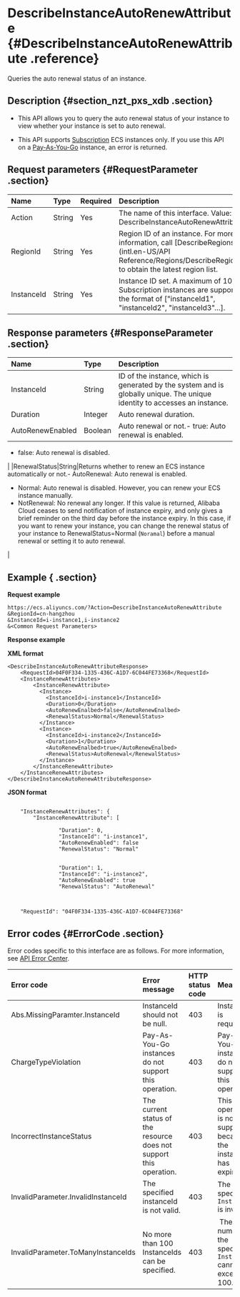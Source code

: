 # DescribeInstanceAutoRenewAttribute {#DescribeInstanceAutoRenewAttribute .reference}

Queries the auto renewal status of an instance.

## Description {#section_nzt_pxs_xdb .section}

-   This API allows you to query the auto renewal status of your instance to view whether your instance is set to auto renewal.

-   This API supports [Subscription](../intl.en-US/Pricing/Subscription.md#) ECS instances only. If you use this API on a [Pay-As-You-Go](../intl.en-US/Pricing/Pay-As-You-Go.md#) instance, an error is returned.


## Request parameters {#RequestParameter .section}

|Name|Type|Required|Description|
|:---|:---|:-------|:----------|
|Action|String|Yes|The name of this interface. Value: DescribeInstanceAutoRenewAttribute.|
|RegionId|String|Yes|Region ID of an instance. For more information, call [DescribeRegions](intl.en-US/API Reference/Regions/DescribeRegions.md#) to obtain the latest region list.|
|InstanceId|String|Yes|Instance ID set. A maximum of 100 Subscription instances are supported, in the format of \["instanceId1", "instanceId2", "instanceId3"…\].|

## Response parameters {#ResponseParameter .section}

|Name|Type|Description|
|:---|:---|:----------|
|InstanceId|String|ID of the instance, which is generated by the system and is globally unique. The unique identity to accesses an instance.|
|Duration|Integer|Auto renewal duration.|
|AutoRenewEnabled|Boolean|Auto renewal or not.-   true: Auto renewal is enabled.
-   false: Auto renewal is disabled.

|
|RenewalStatus|String|Returns whether to renew an ECS instance automatically or not.-   AutoRenewal: Auto renewal is enabled.
-   Normal: Auto renewal is disabled. However, you can renew your ECS instance manually.
-   NotRenewal: No renewal any longer. If this value is returned, Alibaba Cloud ceases to send notification of instance expiry, and only gives a brief reminder on the third day before the instance expiry. In this case, if you want to renew your instance, you can change the renewal status of your instance to RenewalStatus=Normal \(`Noramal`\) before a manual renewal or setting it to auto renewal.

|

## Example { .section}

**Request example** 

```
https://ecs.aliyuncs.com/?Action=DescribeInstanceAutoRenewAttribute
&RegionId=cn-hangzhou
&InstanceId=i-instance1,i-instance2
&<Common Request Parameters>
```

**Response example** 

**XML format**

```
<DescribeInstanceAutoRenewAttributeResponse>
    <RequestId>04F0F334-1335-436C-A1D7-6C044FE73368</RequestId>
    <InstanceRenewAttributes>
        <InstanceRenewAttribute>
          <Instance>
            <InstanceId>i-instance1</InstanceId>
            <Duration>0</Duration>
            <AutoRenewEnalbed>false</AutoRenewEnalbed>
            <RenewalStatus>Normal</RenewalStatus>
          </Instance>
          <Instance>
            <InstanceId>i-instance2</InstanceId>
            <Duration>1</Duration>
            <AutoRenewEnalbed>true</AutoRenewEnalbed>
            <RenewalStatus>AutoRenewal</RenewalStatus>
          </Instance>
        </InstanceRenewAttribute>
    </InstanceRenewAttributes>
</DescribeInstanceAutoRenewAttributeResponse>
```

 **JSON format** 

```

    "InstanceRenewAttributes": {
        "InstanceRenewAttribute": [
            
                "Duration": 0,
                "InstanceId": "i-instance1",
                "AutoRenewEnabled": false
                "RenewalStatus": "Normal"
            
            
                "Duration": 1,
                "InstanceId": "i-instance2",
                "AutoRenewEnabled": true
                "RenewalStatus": "AutoRenewal"
            
        
    
    "RequestId": "04F0F334-1335-436C-A1D7-6C044FE73368"

```

## Error codes {#ErrorCode .section}

Error codes specific to this interface are as follows. For more information, see [API Error Center](https://error-center.alibabacloud.com/status/product/Ecs).

|Error code|Error message|HTTP status code|Meaning|
|:---------|:------------|:---------------|:------|
|Abs.MissingParamter.InstanceId|InstanceId should not be null.|403|InstanceId is required.|
|ChargeTypeViolation|Pay-As-You-Go instances do not support this operation.|403|Pay-As-You-Go instances do not support this operation.|
|IncorrectInstanceStatus|The current status of the resource does not support this  operation.|403|This operation is not supported because the instance has expired.|
|InvalidParameter.InvalidInstanceId|The specified instanceId is not valid.|403|The specified `InstanceId` is invalid.|
|InvalidParameter.ToManyInstanceIds|No more than 100 InstanceIds can be specified.|403| The number of the specified `InstanceId` cannot exceed 100.|

